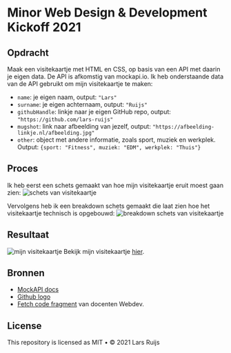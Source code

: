 # Minor Web Design & Development Kickoff 2021

## Opdracht

Maak een visitekaartje met HTML en CSS, op basis van een API met daarin je eigen data. De API is afkomstig van mockapi.io.
Ik heb onderstaande data van de API gebruikt om mijn visitekaartje te maken:

- `name`: je eigen naam, output: `"Lars"`
- `surname`: je eigen achternaam, output: `"Ruijs"`
- `githubHandle`: linkje naar je eigen GitHub repo, output: `"https://github.com/lars-ruijs"`
- `mugshot`: link naar afbeelding van jezelf, output: `"https://afbeelding-linkje.nl/afbeelding.jpg"`
- `other`: object met andere informatie, zoals sport, muziek en werkplek. Output: `{sport: "Fitness", muziek: "EDM", werkplek: "Thuis"}`

## Proces

Ik heb eerst een schets gemaakt van hoe mijn visitekaartje eruit moest gaan zien:
![schets van visitekaartje](https://user-images.githubusercontent.com/60745347/106472570-18981900-64a3-11eb-8864-7b07cb6f8617.JPG)

Vervolgens heb ik een breakdown schets gemaakt die laat zien hoe het visitekaartje technisch is opgebouwd:
![breakdown schets van visitekaartje](https://user-images.githubusercontent.com/60745347/106472559-146bfb80-64a3-11eb-956d-0ef1faa14112.JPG)

## Resultaat

![mijn visitekaartje](https://user-images.githubusercontent.com/60745347/106473020-92c89d80-64a3-11eb-9fbc-91461a076d2e.png)
Bekijk mijn visitekaartje [hier](https://lars-ruijs.github.io/kickoff-2021/index.html).

## Bronnen

- [MockAPI docs](https://mockapi.io/docs)
- [Github logo](https://commons.wikimedia.org/wiki/File:Octicons-mark-github.svg)
- [Fetch code fragment](https://github.com/cmda-minor-web/kickoff-2021/blob/main/docs/js/app.js#L3-L6) van docenten Webdev.

## License

This repository is licensed as MIT • ©️ 2021 Lars Ruijs

<!-- Add a link to your live demo in Github Pages 🌐-->

<!-- ☝️ replace this description with a description of your own work -->

<!-- Add a nice poster image here at the end of the week, showing off your shiny frontend 📸 -->

<!-- What external data source is featured in your project and what are its properties 🌠 -->

<!-- Maybe a checklist of done stuff and stuff still on your wishlist? ✅ -->

<!-- How about a license here? 📜 (or is it a licence?) 🤷 -->
